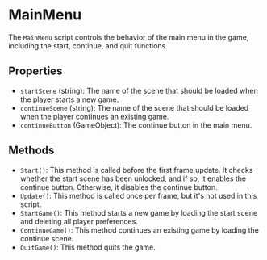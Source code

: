 # MainMenu

The `MainMenu` script controls the behavior of the main menu in the game, including the start, continue, and quit functions.

## Properties

- `startScene` (string): The name of the scene that should be loaded when the player starts a new game.
- `continueScene` (string): The name of the scene that should be loaded when the player continues an existing game.
- `continueButton` (GameObject): The continue button in the main menu.

## Methods

- `Start()`: This method is called before the first frame update. It checks whether the start scene has been unlocked, and if so, it enables the continue button. Otherwise, it disables the continue button.
- `Update()`: This method is called once per frame, but it's not used in this script.
- `StartGame()`: This method starts a new game by loading the start scene and deleting all player preferences.
- `ContinueGame()`: This method continues an existing game by loading the continue scene.
- `QuitGame()`: This method quits the game.
